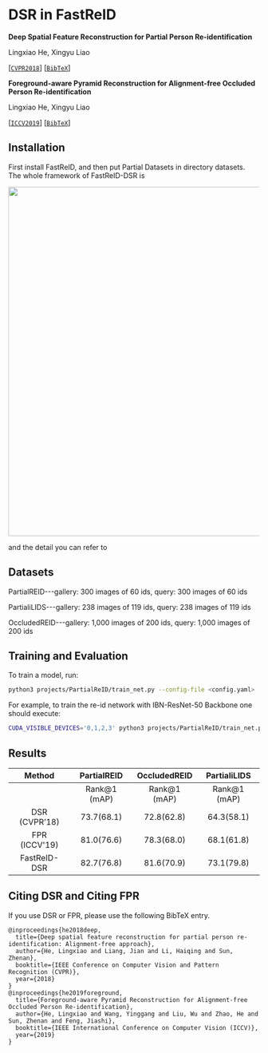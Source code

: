 # DSR in FastReID
**Deep Spatial Feature Reconstruction for Partial Person Re-identification**

Lingxiao He, Xingyu Liao

[[`CVPR2018`](http://openaccess.thecvf.com/content_cvpr_2018/papers/He_Deep_Spatial_Feature_CVPR_2018_paper.pdf)] [[`BibTeX`](#CitingDSR)] 

**Foreground-aware Pyramid Reconstruction for Alignment-free Occluded Person Re-identification**

Lingxiao He, Xingyu Liao

[[`ICCV2019`](http://openaccess.thecvf.com/content_ICCV_2019/papers/He_Foreground-Aware_Pyramid_Reconstruction_for_Alignment-Free_Occluded_Person_Re-Identification_ICCV_2019_paper.pdf)] [[`BibTeX`](#CitingFPR)]

## Installation

First install FastReID, and then put Partial Datasets in directory datasets. The whole framework of FastReID-DSR is
<div align="center">
<img src="https://firebasestorage.googleapis.com/v0/b/firescript-577a2.appspot.com/o/imgs%2Fapp%2FSherlockWorkspace%2F1nVTE3Sn5c.jpg?alt=media&token=e7e9fcfc-4fc1-49c8-bcf4-c007028fdd25" width="700px" />
</div>

and the detail you can refer to
## Datasets

PartialREID---gallery: 300 images of 60 ids, query: 300 images of 60 ids

PartialiLIDS---gallery: 238 images of 119 ids, query: 238 images of 119 ids

OccludedREID---gallery: 1,000 images of 200 ids, query: 1,000 images of 200 ids

## Training and Evaluation

To train a model, run:
```bash
python3 projects/PartialReID/train_net.py --config-file <config.yaml>
```

For example, to train the re-id network with IBN-ResNet-50 Backbone
one should execute:
```bash
CUDA_VISIBLE_DEVICES='0,1,2,3' python3 projects/PartialReID/train_net.py --config-file 'projects/PartialReID/configs/partial_market.yml'
```

## Results

| Method | PartialREID | OccludedREID | PartialiLIDS |
|:--:|:--:|:--:|:--:|
|   | Rank@1 (mAP)| Rank@1 (mAP)| Rank@1 (mAP)|
| DSR (CVPR’18)  |73.7(68.1) |72.8(62.8)|64.3(58.1)| 
| FPR (ICCV'19) | 81.0(76.6)|78.3(68.0)|68.1(61.8)| 
| FastReID-DSR | 82.7(76.8)|81.6(70.9)|73.1(79.8) | 

## <a name="CitingDSR"></a >Citing DSR and Citing FPR

If you use DSR or FPR, please use the following BibTeX entry.

```
@inproceedings{he2018deep,
  title={Deep spatial feature reconstruction for partial person re-identification: Alignment-free approach},
  author={He, Lingxiao and Liang, Jian and Li, Haiqing and Sun, Zhenan},
  booktitle={IEEE Conference on Computer Vision and Pattern Recognition (CVPR)},
  year={2018}
}
@inproceedings{he2019foreground,
  title={Foreground-aware Pyramid Reconstruction for Alignment-free Occluded Person Re-identification},
  author={He, Lingxiao and Wang, Yinggang and Liu, Wu and Zhao, He and Sun, Zhenan and Feng, Jiashi},
  booktitle={IEEE International Conference on Computer Vision (ICCV)},
  year={2019}
}
```
